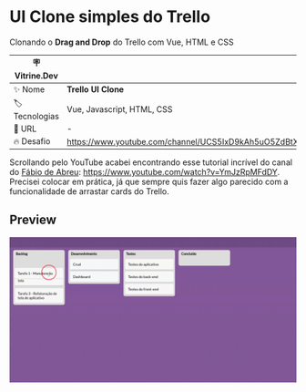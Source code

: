 # UI Clone simples do Trello
Clonando o **Drag and Drop** do Trello com Vue, HTML e CSS

| :placard: Vitrine.Dev |     |
| -------------  | --- |
| :sparkles: Nome        | **Trello UI Clone**
| :label: Tecnologias | Vue, Javascript, HTML, CSS
| :rocket: URL         | -
| :fire: Desafio     | https://www.youtube.com/channel/UCS5IxD9kAh5uO5ZdBtXPr8g

Scrollando pelo YouTube acabei encontrando esse tutorial incrível do canal do [Fábio de Abreu](https://www.youtube.com/channel/UCS5IxD9kAh5uO5ZdBtXPr8g): https://www.youtube.com/watch?v=YmJzRpMFdDY. Precisei colocar em prática, já que sempre quis fazer algo parecido com a funcionalidade de arrastar cards do Trello.

## Preview

<!-- Inserir imagem com a #vitrinedev ao final do link -->
![](https://github.com/natalia-fs/trello-ui-clone-vue/blob/master/src/assets/preview.gif#vitrinedev)



<!-- 
<p align="center">
    <img src="src/assets/preview.gif" alt="UI preview">
</p>
-->
